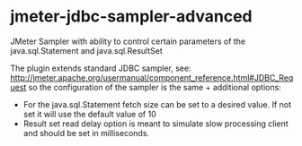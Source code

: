 # jmeter-jdbc-sampler-advanced
JMeter Sampler with ability to control certain parameters of the java.sql.Statement and java.sql.ResultSet

The plugin extends standard JDBC sampler, see: http://jmeter.apache.org/usermanual/component_reference.html#JDBC_Request so the configuration of the sampler is the same + additional options:

* For the java.sql.Statement fetch size can be set to a desired value. If not set it will use the default value of 10
* Result set read delay option is meant to simulate slow processing client and should be set in milliseconds.
